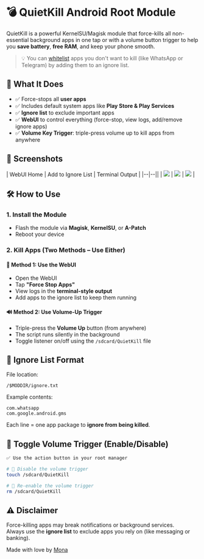# 💣 QuietKill Android Root Module

QuietKill is a powerful KernelSU/Magisk module that force-kills all non-essential background apps in one tap or with a volume button trigger to help you **save battery**, **free RAM**, and keep your phone smooth.

> 💡 You can [whitelist](https://github.com/TempMeow/QuietKill/blob/main/README.md#-ignore-list-format) apps you don't want to kill (like WhatsApp or Telegram) by adding them to an ignore list.



## 🧠 What It Does

- ✅ Force-stops all **user apps**
- ✅ Includes default system apps like **Play Store & Play Services**
- ✅ **Ignore list** to exclude important apps
- ✅ **WebUI** to control everything (force-stop, view logs, add/remove ignore apps)
- ✅ **Volume Key Trigger**: triple-press volume up to kill apps from anywhere



## 📸 Screenshots

| WebUI Home | Add to Ignore List | Terminal Output |
|--|--||
| ![](https://github.com/TempMeow/QuietKill/raw/main/media/1.png) | ![](https://github.com/TempMeow/QuietKill/raw/main/media/2.png) | ![](https://github.com/TempMeow/QuietKill/raw/main/media/3.png) |


## 🛠️ How to Use

### 1. Install the Module
- Flash the module via **Magisk**, **KernelSU**, or **A-Patch**
- Reboot your device

### 2. Kill Apps (Two Methods – Use Either)

#### 🔘 Method 1: Use the WebUI
- Open the WebUI
- Tap **"Force Stop Apps"**
- View logs in the **terminal-style output**
- Add apps to the ignore list to keep them running

#### 🔊 Method 2: Use Volume-Up Trigger
- Triple-press the **Volume Up** button (from anywhere)
- The script runs silently in the background
- Toggle listener on/off using the `/sdcard/QuietKill` file



## 🧾 Ignore List Format

File location:
```
/$MODDIR/ignore.txt
```

Example contents:
```
com.whatsapp
com.google.android.gms
```

Each line = one app package to **ignore from being killed**.



## 🛑 Toggle Volume Trigger (Enable/Disable)
```bash
✅ Use the action button in your root manager

# 🔕 Disable the volume trigger
touch /sdcard/QuietKill

# 🔔 Re-enable the volume trigger
rm /sdcard/QuietKill
```

## ⚠️ Disclaimer

Force-killing apps may break notifications or background services.  
Always use the **ignore list** to exclude apps you rely on (like messaging or banking).


Made with love by [Mona](https://t.me/MeowDump)
